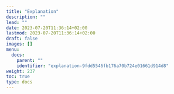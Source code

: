 ```yaml
---
title: "Explanation"
description: ""
lead: ""
date: 2023-07-20T11:36:14+02:00
lastmod: 2023-07-20T11:36:14+02:00
draft: false
images: []
menu:
  docs:
    parent: ""
    identifier: "explanation-9fdd5546fb176a70b724e01661d914d8"
weight: 237
toc: true
type: docs
---
```

